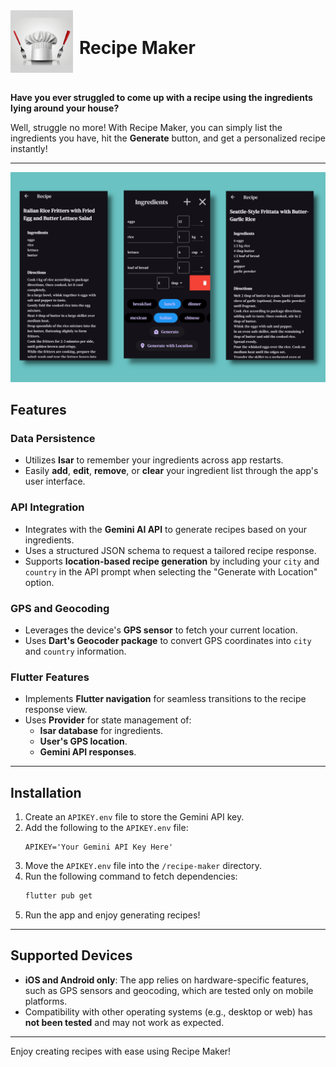<div style="display: flex; align-items: center;">
    <img src="assets/1024.png" alt="Logo" width="100" height="100" style="margin-right: 10px;">
    <h1>Recipe Maker</h1>
</div>

<br/>

**Have you ever struggled to come up with a recipe using the ingredients lying around your house?** 

Well, struggle no more! With Recipe Maker, you can simply list the ingredients you have, hit the **Generate** button, and get a personalized recipe instantly!

---
![Image](assets\repoImages\example.png)

## Features

### Data Persistence
- Utilizes **Isar** to remember your ingredients across app restarts.
- Easily **add**, **edit**, **remove**, or **clear** your ingredient list through the app's user interface.

### API Integration
- Integrates with the **Gemini AI API** to generate recipes based on your ingredients.
- Uses a structured JSON schema to request a tailored recipe response.
- Supports **location-based recipe generation** by including your `city` and `country` in the API prompt when selecting the "Generate with Location" option.

### GPS and Geocoding
- Leverages the device's **GPS sensor** to fetch your current location.
- Uses **Dart's Geocoder package** to convert GPS coordinates into `city` and `country` information.

### Flutter Features
- Implements **Flutter navigation** for seamless transitions to the recipe response view.
- Uses **Provider** for state management of:
  - **Isar database** for ingredients.
  - **User's GPS location**.
  - **Gemini API responses**.

---

## Installation

1. Create an `APIKEY.env` file to store the Gemini API key.
2. Add the following to the `APIKEY.env` file:
   ```
   APIKEY='Your Gemini API Key Here'
   ```
3. Move the `APIKEY.env` file into the `/recipe-maker` directory.
4. Run the following command to fetch dependencies:
   ```bash
   flutter pub get
   ```
5. Run the app and enjoy generating recipes!

---

## Supported Devices

- **iOS and Android only**: The app relies on hardware-specific features, such as GPS sensors and geocoding, which are tested only on mobile platforms.
- Compatibility with other operating systems (e.g., desktop or web) has **not been tested** and may not work as expected.

---

Enjoy creating recipes with ease using Recipe Maker!
